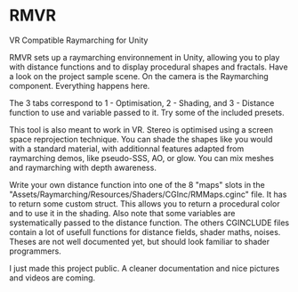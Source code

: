 # RMVR
VR Compatible Raymarching for Unity

RMVR sets up a raymarching environnement in Unity, allowing you to play with distance functions and to display procedural shapes and fractals.
Have a look on the project sample scene. On the camera is the Raymarching component. Everything happens here.

The 3 tabs correspond to 1 - Optimisation, 2 - Shading, and 3 - Distance function to use and variable passed to it. Try some of the included 
presets.

This tool is also meant to work in VR. Stereo is optimised using a screen space reprojection technique.
You can shade the shapes like you would with a standard material, with additionnal features adapted from raymarching demos, like pseudo-SSS, 
AO, or glow. You can mix meshes and raymarching with depth awareness.

Write your own distance function into one of the 8 "maps" slots in the "Assets/Raymarching/Resources/Shaders/CGInc/RMMaps.cginc" file.
It has to return some custom struct. This allows you to return a procedural color and to use it in the shading. Also note that some variables
are systematically passed to the distance function.
The others CGINCLUDE files contain a lot of usefull functions for distance fields, shader maths, noises.
Theses are not well documented yet, but should look familiar to shader programmers.

I just made this project public. A cleaner documentation and nice pictures and videos are coming.
